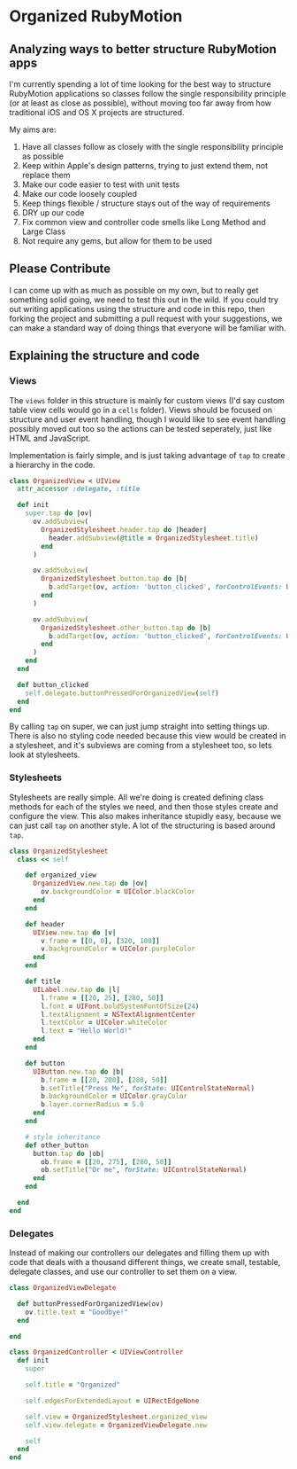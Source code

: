 # Organized RubyMotion
## Analyzing ways to better structure RubyMotion apps

I'm currently spending a lot of time looking for the best way to structure RubyMotion applications so classes follow the single responsibility principle (or at least as close as possible), without moving too far away from how traditional iOS and OS X projects are structured.

My aims are:

1. Have all classes follow as closely with the single responsibility principle as possible
2. Keep within Apple's design patterns, trying to just extend them, not replace them
3. Make our code easier to test with unit tests
4. Make our code loosely coupled
5. Keep things flexible / structure stays out of the way of requirements
6. DRY up our code
7. Fix common view and controller code smells like Long Method and Large Class
8. Not require any gems, but allow for them to be used

## Please Contribute

I can come up with as much as possible on my own, but to really get something solid going, we need to test this out in the wild. If you could try out writing applications using the structure and code in this repo, then forking the project and submitting a pull request with your suggestions, we can make a standard way of doing things that everyone will be familiar with.

## Explaining the structure and code

### Views

The `views` folder in this structure is mainly for custom views (I'd say custom table view cells would go in a `cells` folder). Views should be focused on structure and user event handling, though I would like to see event handling possibly moved out too so the actions can be tested seperately, just like HTML and JavaScript.

Implementation is fairly simple, and is just taking advantage of `tap` to create a hierarchy in the code.

```ruby
class OrganizedView < UIView
  attr_accessor :delegate, :title

  def init
    super.tap do |ov|
      ov.addSubview(
        OrganizedStylesheet.header.tap do |header|
          header.addSubview(@title = OrganizedStylesheet.title)
        end
      )

      ov.addSubview(
        OrganizedStylesheet.button.tap do |b|
          b.addTarget(ov, action: 'button_clicked', forControlEvents: UIControlEventTouchUpInside)
        end
      )

      ov.addSubview(
        OrganizedStylesheet.other_button.tap do |b|
          b.addTarget(ov, action: 'button_clicked', forControlEvents: UIControlEventTouchUpInside)
        end
      )
    end
  end

  def button_clicked
    self.delegate.buttonPressedForOrganizedView(self)
  end
end
```

By calling `tap` on super, we can just jump straight into setting things up. There is also no styling code needed because this view would be created in a stylesheet, and it's subviews are coming from a stylesheet too, so lets look at stylesheets.

### Stylesheets

Stylesheets are really simple. All we're doing is created defining class methods for each of the styles we need, and then those styles create and configure the view. This also makes inheritance stupidly easy, because we can just call `tap` on another style. A lot of the structuring is based around `tap`.

```ruby
class OrganizedStylesheet
  class << self

    def organized_view
      OrganizedView.new.tap do |ov|
        ov.backgroundColor = UIColor.blackColor
      end
    end

    def header
      UIView.new.tap do |v|
        v.frame = [[0, 0], [320, 100]]
        v.backgroundColor = UIColor.purpleColor
      end
    end

    def title
      UILabel.new.tap do |l|
        l.frame = [[20, 25], [280, 50]]
        l.font = UIFont.boldSystemFontOfSize(24)
        l.textAlignment = NSTextAlignmentCenter
        l.textColor = UIColor.whiteColor
        l.text = "Hello World!"
      end
    end

    def button
      UIButton.new.tap do |b|
        b.frame = [[20, 200], [280, 50]]
        b.setTitle("Press Me", forState: UIControlStateNormal)
        b.backgroundColor = UIColor.grayColor
        b.layer.cornerRadius = 5.0
      end
    end

    # style inheritance
    def other_button
      button.tap do |ob|
        ob.frame = [[20, 275], [280, 50]]
        ob.setTitle("Or me", forState: UIControlStateNormal)
      end
    end

  end
end
```

### Delegates

Instead of making our controllers our delegates and filling them up with code that deals with a thousand different things, we create small, testable, delegate classes, and use our controller to set them on a view.

```ruby
class OrganizedViewDelegate

  def buttonPressedForOrganizedView(ov)
    ov.title.text = "Goodbye!"
  end

end
```

```ruby
class OrganizedController < UIViewController
  def init
    super

    self.title = "Organized"

    self.edgesForExtendedLayout = UIRectEdgeNone

    self.view = OrganizedStylesheet.organized_view
    self.view.delegate = OrganizedViewDelegate.new

    self
  end
end
```